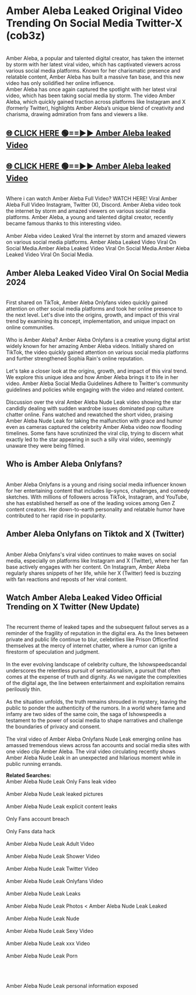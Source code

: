 # Amber Aleba Leaked Original Video Trending On Social Media Twitter-X (cob3z)

<br>
Amber Aleba, a popular and talented digital creator, has taken the internet by storm with her latest viral video, which has captivated viewers across various social media platforms. Known for her charismatic presence and relatable content, Amber Aleba has built a massive fan base, and this new video has only solidified her online influence.
<br>
Amber Aleba has once again captured the spotlight with her latest viral video, which has been taking social media by storm. The video Amber Aleba, which quickly gained traction across platforms like Instagram and X (formerly Twitter), highlights Amber Aleba’s unique blend of creativity and charisma, drawing admiration from fans and viewers a like.
<br>

## [🌐 CLICK HERE 🟢==►►  Amber Aleba leaked Video ](https://onlyclips.site?title=Amber_Aleba&ref=git)

## [🌐 CLICK HERE 🟢==►►  Amber Aleba leaked Video ](https://onlyclips.site?title=Amber_Aleba&ref=git)



<br>
Where i can watch Amber Aleba Full Video? WATCH HERE! Viral Amber Aleba Full Video Instagram, Twitter (X), Discord. Amber Aleba video took the internet by storm and amazed viewers on various social media platforms. Amber Aleba, a young and talented digital creator, recently became famous thanks to this interesting video.
<br><br>
Amber Aleba video Leaked Viral the internet by storm and amazed viewers on various social media platforms. Amber Aleba Leaked Video Viral On Social Media.Amber Aleba Leaked Video Viral On Social Media.Amber Aleba Leaked Video Viral On Social Media.
<br>

<h2>Amber Aleba Leaked Video Viral On Social Media 2024</h2>
<br>
First shared on TikTok, Amber Aleba Onlyfans video quickly gained attention on other social media platforms and took her online presence to the next level. Let's dive into the origins, growth, and impact of this viral trend by examining its concept, implementation, and unique impact on online communities.
<br><br>
Who is Amber Aleba? Amber Aleba Onlyfans is a creative young digital artist widely known for her amazing Amber Aleba videos. Initially shared on TikTok, the video quickly gained attention on various social media platforms and further strengthened Sophia Rain's online reputation.
<br><br>
Let's take a closer look at the origins, growth, and impact of this viral trend. We explore this unique idea and how Amber Aleba brings it to life in her video. Amber Aleba Social Media Guidelines Adhere to Twitter's community guidelines and policies while engaging with the video and related content.
<br><br>
Discussion over the viral Amber Aleba Nude Leak video showing the star candidly dealing with sudden wardrobe issues dominated pop culture chatter online. Fans watched and rewatched the short video, praising Amber Aleba Nude Leak for taking the malfunction with grace and humor even as cameras captured the celebrity Amber Aleba video now flooding timelines. Some fans have scrutinized the viral clip, trying to discern what exactly led to the star appearing in such a silly viral video, seemingly unaware they were being filmed.
<br>

<h2>Who is Amber Aleba Onlyfans?</h2>
<br>
Amber Aleba Onlyfans is a young and rising social media influencer known for her entertaining content that includes lip-syncs, challenges, and comedy sketches. With millions of followers across TikTok, Instagram, and YouTube, she has established herself as one of the leading voices among Gen Z content creators. Her down-to-earth personality and relatable humor have contributed to her rapid rise in popularity.
<br>
<h2>Amber Aleba Onlyfans on Tiktok and X (Twitter)</h2>
<br>
Amber Aleba Onlyfans's viral video continues to make waves on social media, especially on platforms like Instagram and X (Twitter), where her fan base actively engages with her content. On Instagram, Amber Aleba regularly shares snippets of her life, while her X (Twitter) feed is buzzing with fan reactions and reposts of her viral content.
<br>
<h2>Watch Amber Aleba Leaked Video Official Trending on X Twitter (New Update)</h2>
<br>
The recurrent theme of leaked tapes and the subsequent fallout serves as a reminder of the fragility of reputation in the digital era. As the lines between private and public life continue to blur, celebrities like Prison Officerfind themselves at the mercy of internet chatter, where a rumor can ignite a firestorm of speculation and judgment.
<br><br>
In the ever evolving landscape of celebrity culture, the Ishowspeedscandal underscores the relentless pursuit of sensationalism, a pursuit that often comes at the expense of truth and dignity. As we navigate the complexities of the digital age, the line between entertainment and exploitation remains perilously thin.
<br><br>
As the situation unfolds, the truth remains shrouded in mystery, leaving the public to ponder the authenticity of the rumors. In a world where fame and infamy are two sides of the same coin, the saga of Ishowspeedis a testament to the power of social media to shape narratives and challenge the boundaries of privacy and consent.
<br><br>
The viral video of Amber Aleba Onlyfans Nude Leak emerging online has amassed tremendous views across fan accounts and social media sites with one video clip Amber Aleba. The viral video circulating recently shows Amber Aleba Nude Leak in an unexpected and hilarious moment while in public running errands.
<br>

<strong>Related Searches:</strong>
<br>
Amber Aleba Nude Leak Only Fans leak video
<br><br>
Amber Aleba Nude Leak leaked pictures
<br><br>
Amber Aleba Nude Leak explicit content leaks
<br><br>
Only Fans account breach
<br><br>
Only Fans data hack
<br><br>
Amber Aleba Nude Leak Adult Video
<br><br>
Amber Aleba Nude Leak Shower Video
<br><br>
Amber Aleba Nude Leak Twitter Video
<br><br>
Amber Aleba Nude Leak Onlyfans Video
<br><br>
Amber Aleba Nude Leak Leaks
<br><br>
Amber Aleba Nude Leak Photos
<
Amber Aleba Nude Leak Leaked
<br><br>
Amber Aleba Nude Leak Nude
<br><br>
Amber Aleba Nude Leak Sexy Video
<br><br>
Amber Aleba Nude Leak xxx Video
<br><br>
Amber Aleba Nude Leak Porn
<br><br>

<br><br>
Amber Aleba Nude Leak personal information exposed